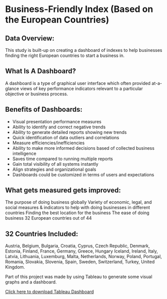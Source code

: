 # Business-Friendly Index (Based on the European Countries)

## Data Overview: 


This study is built-up on creating a dashboard of indexes to help businesses finding the right European countries to start a business in.

## What Is A Dashboard?
A dashboard is a type of graphical user interface which often provided at-a-glance views of key performance indicators relevant to a particular objective or business process.

## Benefits of Dashboards:
-	Visual presentation performance measures
-	Ability to identify and correct negative trends
-	Ability to generate detailed reports showing new trends
-	Quick identification of data outliers and correlations
-	Measure efficiencies/inefficiencies 
-	Ability to make more informed decisions based of collected business intelligence 
-	Saves time compared to running multiple reports
-	Gain total visibility of all systems instantly
-	Align strategies and organizational goals
-	Dashboards could be customized in terms of users and expectations

## What gets measured gets improved:
The purpose of doing business globally
Variety of economic, legal, and social measures & indicators to help with doing businesses in different countries
Finding the best location for the business
The ease of doing business
32 European countries out of 44

## 32 Countries Included:
Austria, Belgium, Bulgaria, Croatia, Cyprus, Czech Republic, Denmark, Estonia, Finland, France, Germany, Greece, Hungary Iceland, Ireland, Italy, Latvia, Lithuania, Luxemburg, Malta, Netherlands, Norway, Poland, Portugal, Romania, Slovakia, Slovenia, Spain, Sweden, Switzerland, Turkey, United Kingdom.



Part of this project was made by using Tableau to generate some visual graphs and a dashboard.

[Click here to download Tableau Dashboard](https://public.tableau.com/workbooks/DashboardAnalysisofEnergyConsumption.twb)
